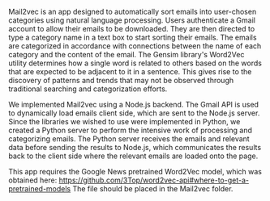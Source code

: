 Mail2vec is an app designed to automatically sort emails into user-chosen categories using natural language processing. Users authenticate a Gmail account to allow their emails to be downloaded. They are then directed to type a category name in a text box to start sorting their emails. The emails are categorized in accordance with connections between the name of each category and the content of the email. The Gensim library's Word2Vec utility determines how a single word is related to others based on the words that are expected to be adjacent to it in a sentence. This gives rise to the discovery of patterns and trends that may not be observed through traditional searching and categorization efforts.

We implemented Mail2vec using a Node.js backend. The Gmail API is used to dynamically load emails client side, which are sent to the Node.js server. Since the libraries we wished to use were implemented in Python, we created a Python server to perform the intensive work of processing and categorizing emails. The Python server receives the emails and relevant data before sending the results to Node.js, which communicates the results back to the client side where the relevant emails are loaded onto the page.

This app requires the Google News pretrained Word2Vec model, which was obtained here: https://github.com/3Top/word2vec-api#where-to-get-a-pretrained-models
The file should be placed in the Mail2vec folder.
